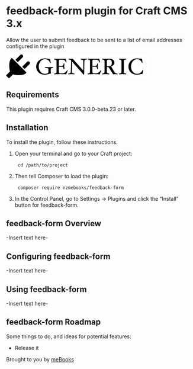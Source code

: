 # feedback-form plugin for Craft CMS 3.x

Allow the user to submit feedback to be sent to a list of email addresses configured in the plugin

![Screenshot](resources/img/plugin-logo.png)

## Requirements

This plugin requires Craft CMS 3.0.0-beta.23 or later.

## Installation

To install the plugin, follow these instructions.

1. Open your terminal and go to your Craft project:

        cd /path/to/project

2. Then tell Composer to load the plugin:

        composer require nzmebooks/feedback-form

3. In the Control Panel, go to Settings → Plugins and click the “Install” button for feedback-form.

## feedback-form Overview

-Insert text here-

## Configuring feedback-form

-Insert text here-

## Using feedback-form

-Insert text here-

## feedback-form Roadmap

Some things to do, and ideas for potential features:

* Release it

Brought to you by [meBooks](https://mebooks.co.nz)
